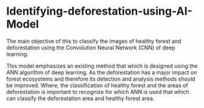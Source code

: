 # Identifying-deforestation-using-AI-Model
The main objective of this to classify the images of healthy forest and deforestation using the Convolution Neural Network (CNN) of deep learning. 

This model emphasizes an existing method that which is designed using the ANN algorithm of deep learning. As the deforestation has a major impact on forest ecosystems and therefore its detection and analysis methods should be improved. Where, the classification of healthy forest and the areas of deforestation is important to recognize for which ANN is used that which can classify the deforestation area and healthy forest area.


